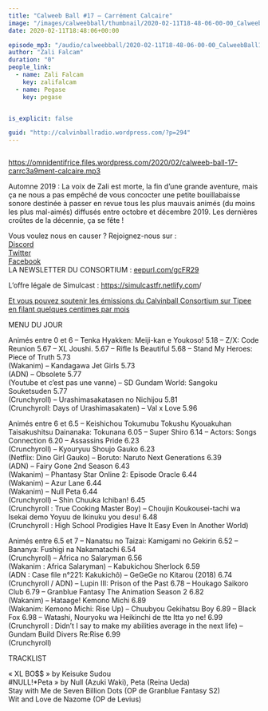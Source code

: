 ```yaml
---
title: "Calweeb Ball #17 – Carrément Calcaire"
image: "/images/calweebball/thumbnail/2020-02-11T18-48-06-00-00_CalweebBall17CarrmentCalcaire.jpg"
date: 2020-02-11T18:48:06+00:00

episode_mp3: "/audio/calweebball/2020-02-11T18-48-06-00-00_CalweebBall17CarrmentCalcaire.mp3"
author: "Zali Falcam"
duration: "0"
people_link: 
  - name: Zali Falcam
    key: zalifalcam
  - name: Pegase
    key: pegase


is_explicit: false

guid: "http://calvinballradio.wordpress.com/?p=294"
---
```


<PodcastHeader/>

<!-- ECRIRE LA DESCRIPTION DE L'EPISODE SOUS CETTE LIGNE -->
<p><img src="/resources/calweebball/2020-02-11T18-48-06-00-00_CalweebBall17CarrmentCalcaire/c17-1.jpg" alt=""></p>
<p><a href="https://omnidentifrice.files.wordpress.com/2020/02/calweeb-ball-17-carrc3a9ment-calcaire.mp3" rel="nofollow">https://omnidentifrice.files.wordpress.com/2020/02/calweeb-ball-17-carrc3a9ment-calcaire.mp3</a></p>
<p>Automne 2019 : La voix de Zali est morte, la fin d’une grande aventure, mais ça ne nous a pas empêché de vous concocter une petite bouillabaisse sonore destinée à passer en revue tous les plus mauvais animés (du moins les plus mal-aimés) diffusés entre octobre et décembre 2019. Les dernières croûtes de la décennie, ça se fête !</p>
<p>Vous voulez nous en causer ? Rejoignez-nous sur :<br>
<a href="http://discordapp.com/invite/4RnA9v7" rel="nofollow">Discord</a><br>
<a href="https://twitter.com/Calvinball_FM?lang=fr" rel="nofollow">Twitter</a><br>
<a href="https://www.facebook.com/CalvinballRadio/?ref=bookmarks" rel="nofollow">Facebook</a><br>
LA NEWSLETTER DU CONSORTIUM : <a title="http://eepurl.com/gcFR29" href="https://exit.sc/?url=http%3A%2F%2Feepurl.com%2FgcFR29" rel="nofollow">eepurl.com/gcFR29</a></p>
<p>L’offre légale de Simulcast : <a href="https://simulcastfr.netlify.com/" rel="nofollow">https://simulcastfr.netlify.com</a>/</p>
<p><a href="https://fr.tipeee.com/calvinball" rel="nofollow">Et vous pouvez soutenir les émissions du Calvinball Consortium sur Tipee en filant quelques centimes par mois</a></p>
<p>MENU DU JOUR</p>
<p></p>




<tr>
<td>Animés entre 0 et 6</td>
</tr>
<tr>
<td>– Tenka Hyakken: Meiji-kan e Youkoso! 5.18</td>
</tr>
<tr>
<td>– Z/X: Code Reunion 5.67</td>
</tr>
<tr>
<td>– XL Joushi. 5.67</td>
</tr>
<tr>
<td>– Rifle Is Beautiful 5.68</td>
</tr>
<tr>
<td>– Stand My Heroes: Piece of Truth 5.73<br>
(Wakanim)</td>
</tr>
<tr>
<td>– Kandagawa Jet Girls 5.73<br>
(ADN)</td>
</tr>
<tr>
<td>– Obsolete 5.77<br>
(Youtube et c’est pas une vanne)</td>
</tr>
<tr>
<td>– SD Gundam World: Sangoku Souketsuden 5.77<br>
(Crunchyroll)</td>
</tr>
<tr>
<td>– Urashimasakatasen no Nichijou 5.81<br>
(Crunchyroll: Days of Urashimasakaten)</td>
</tr>
<tr>
<td>– Val x Love 5.96</td>
</tr>


<p></p>




<tr>
<td>Animés entre 6 et 6.5</td>
</tr>
<tr>
<td>– Keishichou Tokumubu Tokushu Kyouakuhan Taisakushitsu Dainanaka: Tokunana 6.05</td>
</tr>
<tr>
<td>– Super Shiro 6.14</td>
</tr>
<tr>
<td>– Actors: Songs Connection 6.20</td>
</tr>
<tr>
<td>– Assassins Pride 6.23<br>
(Crunchyroll)</td>
</tr>
<tr>
<td>– Kyouryuu Shoujo Gauko 6.23<br>
(Netflix: Dino Girl Gauko)</td>
</tr>
<tr>
<td>– Boruto: Naruto Next Generations 6.39<br>
(ADN)</td>
</tr>
<tr>
<td>– Fairy Gone 2nd Season 6.43<br>
(Wakanim)</td>
</tr>
<tr>
<td>– Phantasy Star Online 2: Episode Oracle 6.44<br>
(Wakanim)</td>
</tr>
<tr>
<td>– Azur Lane 6.44<br>
(Wakanim)</td>
</tr>
<tr>
<td>– Null Peta 6.44<br>
(Crunchyroll)</td>
</tr>
<tr>
<td>– Shin Chuuka Ichiban! 6.45<br>
(Crunchyroll : True Cooking Master Boy)</td>
</tr>
<tr>
<td>– Choujin Koukousei-tachi wa Isekai demo Yoyuu de Ikinuku you desu! 6.48<br>
(Crunchyroll : High School Prodigies Have It Easy Even In Another World)</td>
</tr>


<p></p>




<tr>
<td>Animés entre 6.5 et 7</td>
</tr>
<tr>
<td>– Nanatsu no Taizai: Kamigami no Gekirin 6.52</td>
</tr>
<tr>
<td>– Bananya: Fushigi na Nakamatachi 6.54<br>
(Crunchyroll)</td>
</tr>
<tr>
<td>– Africa no Salaryman 6.56<br>
(Wakanim : Africa Salaryman)</td>
</tr>
<tr>
<td>– Kabukichou Sherlock 6.59<br>
(ADN : Case file n°221: Kakukichô)</td>
</tr>
<tr>
<td>– GeGeGe no Kitarou (2018) 6.74<br>
(Crunchyroll / ADN)</td>
</tr>
<tr>
<td>– Lupin III: Prison of the Past 6.78</td>
</tr>
<tr>
<td>– Houkago Saikoro Club 6.79</td>
</tr>
<tr>
<td>– Granblue Fantasy The Animation Season 2 6.82<br>
(Wakanim)</td>
</tr>
<tr>
<td>– Hataage! Kemono Michi 6.89<br>
(Wakanim: Kemono Michi: Rise Up)</td>
</tr>
<tr>
<td>– Chuubyou Gekihatsu Boy 6.89</td>
</tr>
<tr>
<td>– Black Fox 6.98</td>
</tr>
<tr>
<td>– Watashi, Nouryoku wa Heikinchi de tte Itta yo ne! 6.99<br>
(Crunchyroll : Didn’t I say to make my abilities average in the next life)</td>
</tr>
<tr>
<td>– Gundam Build Divers Re:Rise 6.99<br>
(Crunchyroll)</td>
</tr>


<p>TRACKLIST</p>
<p>«&nbsp;XL BO$$&nbsp;» by Keisuke Sudou<br>
#NULL!*Peta&nbsp;» by Null (Azuki Waki), Peta (Reina Ueda)<br>
Stay with Me de Seven Billion Dots (OP de Granblue Fantasy S2)<br>
Wit and Love de Nazome (OP de Levius)</p>


